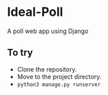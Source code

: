 # Ideal-Poll
A poll web app using Django 

## To try 
- Clone the repository.
- Move to the project directory.
- `python3 manage.py runserver`
